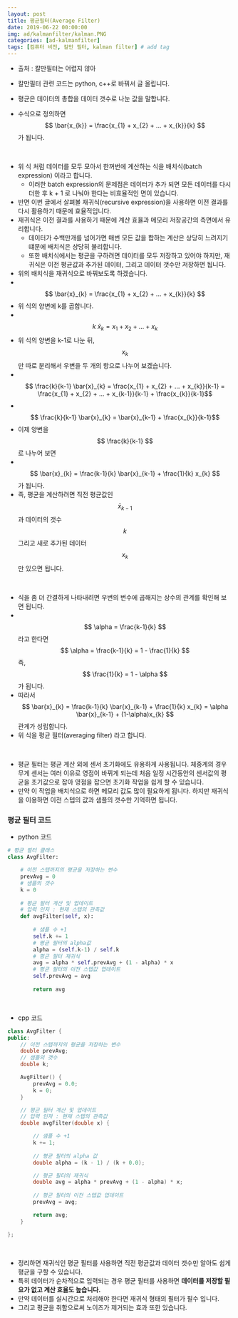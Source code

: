 ```yaml
---
layout: post
title: 평균필터(Average Filter)
date: 2019-06-22 00:00:00
img: ad/kalmanfilter/kalman.PNG
categories: [ad-kalmanfilter] 
tags: [컴퓨터 비전, 칼만 필터, kalman filter] # add tag
---
```


- 출처 : 칼만필터는 어렵지 않아
- 칼만필터 관련 코드는 python, c++로 바꿔서 글 올립니다.

- 평균은 데이터의 총합을 데이터 갯수로 나눈 값을 말합니다. 
- 수식으로 정의하면 $$ \bar{x_{k}} = \frac{x_{1} + x_{2} + ... + x_{k}}{k} $$ 가 됩니다.

<br>

- 위 식 처럼 데이터를 모두 모아서 한꺼번에 계산하는 식을 배치식(batch expression) 이라고 합니다.
    - 이러한 batch expression의 문제점은 데이터가 추가 되면 모든 데이터를 다시 더한 후 k + 1 로 나눠야 한다는 비효율적인 면이 있습니다. 
- 반면 이번 글에서 살펴볼 재귀식(recursive expression)을 사용하면 이전 결과를 다시 활용하기 때문에 효율적입니다.
- 재귀식은 이전 결과를 사용하기 때문에 계산 효율과 메모리 저장공간의 측면에서 유리합니다.
    - 데이터가 수백만개를 넘어가면 매번 모든 값을 합하는 계산은 상당히 느려지기 떄문에 배치식은 상당히 불리합니다.
    - 또한 배치식에서는 평균을 구하려면 데이터를 모두 저장하고 있어야 하지만, 재귀식은 이전 평균값과 추가된 데이터, 그리고 데이터 갯수만 저장하면 됩니다.
- 위의 배치식을 재귀식으로 바꿔보도록 하겠습니다.
- 　$$ \bar{x}_{k} = \frac{x_{1} + x_{2} + ... + x_{k}}{k} $$
- 위 식의 양변에 k를 곱합니다.
- 　$$ k \ \bar{x}_{k} = x_{1} + x_{2} + ... + x_{k} $$
- 위 식의 양변을 k-1로 나눈 뒤, $$ x_{k} $$만 따로 분리해서 우변을 두 개의 항으로 나누어 보겠습니다.
- 　$$ \frac{k}{k-1} \bar{x}_{k} = \frac{x_{1} + x_{2} + ... + x_{k}}{k-1} = \frac{x_{1} + x_{2} + ... + x_{k-1}}{k-1} + \frac{x_{k}}{k-1}$$
- 　$$ \frac{k}{k-1} \bar{x}_{k} = \bar{x}_{k-1} + \frac{x_{k}}{k-1}$$
- 이제 양변을 $$ \frac{k}{k-1} $$로 나누어 보면
- 　$$ \bar{x}_{k} = \frac{k-1}{k} \bar{x}_{k-1} + \frac{1}{k} x_{k} $$ 가 됩니다.
- 즉, 평균을 계산하려면 직전 평균값인 $$ \bar{x}_{k-1} $$과 데이터의 갯수 $$ k $$ 그리고 새로 추가된 데이터 $$ x_{k} $$만 있으면 됩니다.

<br>

- 식을 좀 더 간결하게 나타내려면 우변의 변수에 곱해지는 상수의 관계를 확인해 보면 됩니다.
- 　$$ \alpha = \frac{k-1}{k} $$ 라고 한다면 $$ \alpha = \frac{k-1}{k} = 1 - \frac{1}{k} $$ 즉, $$ \frac{1}{k} = 1 - \alpha $$가 됩니다.
- 따라서 $$ \bar{x}_{k} = \frac{k-1}{k} \bar{x}_{k-1} + \frac{1}{k} x_{k} = \alpha \bar{x}_{k-1} + (1-\alpha)x_{k} $$ 관계가 성립합니다.
- 위 식을 평균 필터(averaging filter) 라고 합니다.

<br>

- 평균 필터는 평균 계산 외에 센서 초기화에도 유용하게 사용됩니다. 체중계의 경우 무게 센서는 여러 이유로 영점이 바뀌게 되는데 처음 일정 시간동안의 센서값의 평균을 초기값으로 잡아 영점을 잡으면 초기화 작업을 쉽게 할 수 있습니다.
- 만약 이 작업을 배치식으로 하면 메모리 값도 많이 필요하게 됩니다. 하지만 재귀식을 이용하면 이전 스텝의 값과 샘플의 갯수만 기억하면 됩니다.

### 평균 필터 코드

- python 코드

```python
# 평균 필터 클래스
class AvgFilter:

    # 이전 스텝까지의 평균을 저장하는 변수
    prevAvg = 0
    # 샘플의 갯수
    k = 0
    
    # 평균 필터 계산 및 업데이트
    # 입력 인자 : 현재 스텝의 관측값
    def avgFilter(self, x):
        
        # 샘플 수 +1
        self.k += 1
        # 평균 필터의 alpha값
        alpha = (self.k-1) / self.k
        # 평균 필터 재귀식
        avg = alpha * self.prevAvg + (1 - alpha) * x
        # 평균 필터의 이전 스텝값 업데이트
        self.prevAvg = avg
        
        return avg
```

<br>

- cpp 코드

```cpp
class AvgFilter {
public:
	// 이전 스텝까지의 평균을 저장하는 변수
	double prevAvg;
	// 샘플의 갯수
	double k;

	AvgFilter() {
		prevAvg = 0.0;
		k = 0;
	}

	// 평균 필터 계산 및 업데이트
	// 입력 인자 : 현재 스텝의 관측값
	double avgFilter(double x) {

		// 샘플 수 +1
		k += 1;
		
		// 평균 필터의 alpha 값
		double alpha = (k - 1) / (k + 0.0);

		// 평균 필터의 재귀식
		double avg = alpha * prevAvg + (1 - alpha) * x;		
		
		// 평균 필터의 이전 스텝값 업데이트
		prevAvg = avg;

		return avg;
	}

};
```

<br>

- 정리하면 재귀식인 평균 필터를 사용하면 직전 평균값과 데이터 갯수만 알아도 쉽게 평균을 구할 수 있습니다.
- 특히 데이터가 순차적으로 입력되는 경우 평균 필터를 사용하면 **데이터를 저장할 필요가 없고 계산 효율도 높습니다.**
- 만약 데이터를 실시간으로 처리해야 한다면 재귀식 형태의 필터가 필수 입니다.
- 그리고 평균을 취함으로써 노이즈가 제거되는 효과 또한 있습니다.
